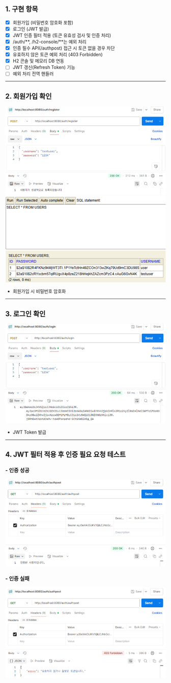 ## 1. 구현 항목
- [X] 회원가입 (비밀번호 암호화 포함)
- [X] 로그인 (JWT 발급)
- [X] JWT 인증 필터 적용 (토큰 유효성 검사 및 인증 처리)
- [X] /auth/**, /h2-console/**는 예외 처리
- [X] 인증 필수 API(/authpost) 접근 시 토큰 없을 경우 차단
- [X] 유효하지 않은 토큰 예외 처리 (403 Forbidden)
- [X] H2 콘솔 및 메모리 DB 연동
- [ ] JWT 갱신(Refresh Token) 기능
- [ ] 예외 처리 전역 핸들러
---
## 2. 회원가입 확인
![img.png](src/main/resources/img/img.png)
![img_1.png](src/main/resources/img/img_1.png)
- 회원가입 시 비밀번호 암호화
---
## 3. 로그인 확인
![img_2.png](src/main/resources/img/img_2.png)
- JWT Token 발급
---
## 4. JWT 필터 적용 후 인증 필요 요청 테스트
### - 인증 성공
![img3.png](src/main/resources/img/img3.png)
### - 인증 실패
![img.png](src/main/resources/img/img4.png)